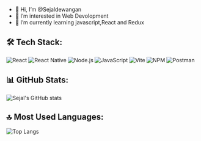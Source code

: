 - 👋 Hi, I’m @Sejaldewangan
- 👀 I’m interested in Web Devolopment
- 🌱 I’m currently learning javascript,React and Redux


 ## 🛠 Tech Stack:
![React](https://img.shields.io/badge/React-20232A?style=for-the-badge&logo=react&logoColor=61DAFB)
![React Native](https://img.shields.io/badge/React%20Native-20232A?style=for-the-badge&logo=react&logoColor=61DAFB)
![Node.js](https://img.shields.io/badge/Node.js-339933?style=for-the-badge&logo=nodedotjs&logoColor=white)
![JavaScript](https://img.shields.io/badge/JavaScript-F7DF1E?style=for-the-badge&logo=javascript&logoColor=black)
![Vite](https://img.shields.io/badge/Vite-646CFF?style=for-the-badge&logo=vite&logoColor=white)
![NPM](https://img.shields.io/badge/NPM-CB3837?style=for-the-badge&logo=npm&logoColor=white)
![Postman](https://img.shields.io/badge/Postman-FF6C37?style=for-the-badge&logo=postman&logoColor=white)



## 📊 GitHub Stats:
 ![Sejal's GitHub stats](https://github-readme-stats.vercel.app/api?username=sejaldewangan&show_icons=true&theme=radical)


 
## 🔝 Most Used Languages:
![Top Langs](https://github-readme-stats.vercel.app/api/top-langs/?username=sejaldewangan&layout=compact&theme=tokyonight)
  


